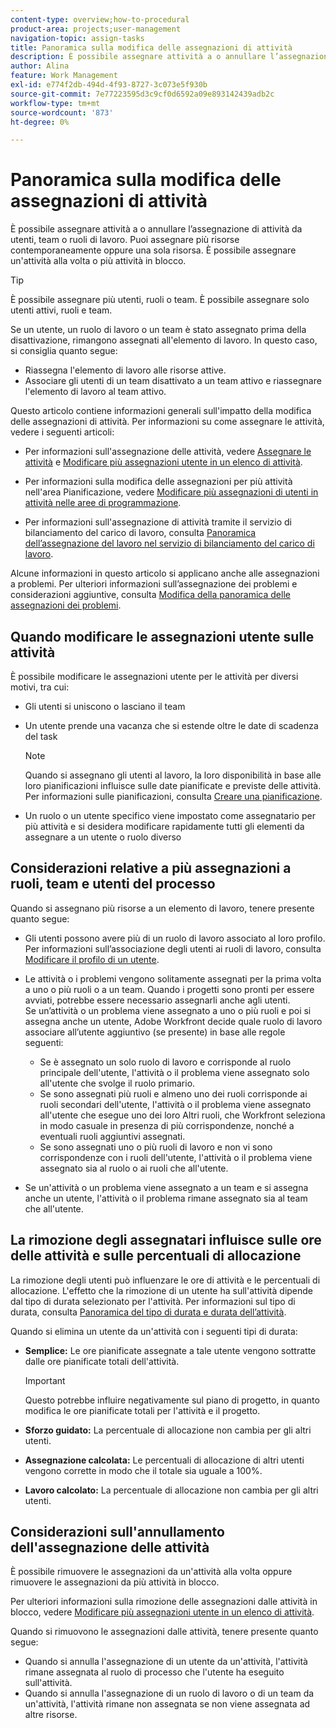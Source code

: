 ```yaml
---
content-type: overview;how-to-procedural
product-area: projects;user-management
navigation-topic: assign-tasks
title: Panoramica sulla modifica delle assegnazioni di attività
description: È possibile assegnare attività a o annullare l’assegnazione di attività da utenti, team o ruoli di lavoro. Puoi assegnare più risorse contemporaneamente oppure una sola risorsa. È possibile assegnare un'attività alla volta o più attività in blocco.
author: Alina
feature: Work Management
exl-id: e774f2db-494d-4f93-8727-3c073e5f930b
source-git-commit: 7e77223595d3c9cf0d6592a09e893142439adb2c
workflow-type: tm+mt
source-wordcount: '873'
ht-degree: 0%

---
```


# Panoramica sulla modifica delle assegnazioni di attività

È possibile assegnare attività a o annullare l’assegnazione di attività da utenti, team o ruoli di lavoro. Puoi assegnare più risorse contemporaneamente oppure una sola risorsa. È possibile assegnare un&#39;attività alla volta o più attività in blocco.

>[!TIP]
>
>È possibile assegnare più utenti, ruoli o team. È possibile assegnare solo utenti attivi, ruoli e team.
>
>Se un utente, un ruolo di lavoro o un team è stato assegnato prima della disattivazione, rimangono assegnati all&#39;elemento di lavoro. In questo caso, si consiglia quanto segue:
>
>* Riassegna l&#39;elemento di lavoro alle risorse attive.
>* Associare gli utenti di un team disattivato a un team attivo e riassegnare l&#39;elemento di lavoro al team attivo.
>


Questo articolo contiene informazioni generali sull&#39;impatto della modifica delle assegnazioni di attività. Per informazioni su come assegnare le attività, vedere i seguenti articoli:

* Per informazioni sull&#39;assegnazione delle attività, vedere [Assegnare le attività](../../../manage-work/tasks/assign-tasks/assign-tasks.md) e [Modificare più assegnazioni utente in un elenco di attività](../../../manage-work/tasks/assign-tasks/modify-multiple-assignments-in-task-list.md).

* Per informazioni sulla modifica delle assegnazioni per più attività nell&#39;area Pianificazione, vedere [Modificare più assegnazioni di utenti in attività nelle aree di programmazione](../../../resource-mgmt/resource-scheduling/modify-multipl-assignments-scheduling-areas.md).
* Per informazioni sull&#39;assegnazione di attività tramite il servizio di bilanciamento del carico di lavoro, consulta [Panoramica dell’assegnazione del lavoro nel servizio di bilanciamento del carico di lavoro](../../../resource-mgmt/workload-balancer/assign-work-in-workload-balancer.md).

Alcune informazioni in questo articolo si applicano anche alle assegnazioni a problemi. Per ulteriori informazioni sull’assegnazione dei problemi e considerazioni aggiuntive, consulta [Modifica della panoramica delle assegnazioni dei problemi](../../../manage-work/issues/manage-issues/modify-issue-assignments-overview.md).

## Quando modificare le assegnazioni utente sulle attività

È possibile modificare le assegnazioni utente per le attività per diversi motivi, tra cui:

* Gli utenti si uniscono o lasciano il team
* Un utente prende una vacanza che si estende oltre le date di scadenza del task

   >[!NOTE]
   >
   >Quando si assegnano gli utenti al lavoro, la loro disponibilità in base alle loro pianificazioni influisce sulle date pianificate e previste delle attività. Per informazioni sulle pianificazioni, consulta [Creare una pianificazione](../../../administration-and-setup/set-up-workfront/configure-timesheets-schedules/create-schedules.md).

* Un ruolo o un utente specifico viene impostato come assegnatario per più attività e si desidera modificare rapidamente tutti gli elementi da assegnare a un utente o ruolo diverso

## Considerazioni relative a più assegnazioni a ruoli, team e utenti del processo

Quando si assegnano più risorse a un elemento di lavoro, tenere presente quanto segue:

* Gli utenti possono avere più di un ruolo di lavoro associato al loro profilo. Per informazioni sull’associazione degli utenti ai ruoli di lavoro, consulta [Modificare il profilo di un utente](../../../administration-and-setup/add-users/create-and-manage-users/edit-a-users-profile.md).

* Le attività o i problemi vengono solitamente assegnati per la prima volta a uno o più ruoli o a un team. Quando i progetti sono pronti per essere avviati, potrebbe essere necessario assegnarli anche agli utenti.\
   Se un’attività o un problema viene assegnato a uno o più ruoli e poi si assegna anche un utente, Adobe Workfront decide quale ruolo di lavoro associare all’utente aggiuntivo (se presente) in base alle regole seguenti:

   * Se è assegnato un solo ruolo di lavoro e corrisponde al ruolo principale dell&#39;utente, l&#39;attività o il problema viene assegnato solo all&#39;utente che svolge il ruolo primario.
   * Se sono assegnati più ruoli e almeno uno dei ruoli corrisponde ai ruoli secondari dell&#39;utente, l&#39;attività o il problema viene assegnato all&#39;utente che esegue uno dei loro Altri ruoli, che Workfront seleziona in modo casuale in presenza di più corrispondenze, nonché a eventuali ruoli aggiuntivi assegnati.
   * Se sono assegnati uno o più ruoli di lavoro e non vi sono corrispondenze con i ruoli dell&#39;utente, l&#39;attività o il problema viene assegnato sia al ruolo o ai ruoli che all&#39;utente.

* Se un&#39;attività o un problema viene assegnato a un team e si assegna anche un utente, l&#39;attività o il problema rimane assegnato sia al team che all&#39;utente.

## La rimozione degli assegnatari influisce sulle ore delle attività e sulle percentuali di allocazione

La rimozione degli utenti può influenzare le ore di attività e le percentuali di allocazione. L&#39;effetto che la rimozione di un utente ha sull&#39;attività dipende dal tipo di durata selezionato per l&#39;attività. Per informazioni sul tipo di durata, consulta [Panoramica del tipo di durata e durata dell’attività](../../../manage-work/tasks/taskdurtn/task-duration-and-duration-type.md).

Quando si elimina un utente da un&#39;attività con i seguenti tipi di durata:

* **Semplice:** Le ore pianificate assegnate a tale utente vengono sottratte dalle ore pianificate totali dell&#39;attività.

   >[!IMPORTANT]
   >
   >Questo potrebbe influire negativamente sul piano di progetto, in quanto modifica le ore pianificate totali per l&#39;attività e il progetto.

* **Sforzo guidato:** La percentuale di allocazione non cambia per gli altri utenti.
* **Assegnazione calcolata:** Le percentuali di allocazione di altri utenti vengono corrette in modo che il totale sia uguale a 100%.
* **Lavoro calcolato:** La percentuale di allocazione non cambia per gli altri utenti.

## Considerazioni sull&#39;annullamento dell&#39;assegnazione delle attività

È possibile rimuovere le assegnazioni da un&#39;attività alla volta oppure rimuovere le assegnazioni da più attività in blocco.

Per ulteriori informazioni sulla rimozione delle assegnazioni dalle attività in blocco, vedere [Modificare più assegnazioni utente in un elenco di attività](../../../manage-work/tasks/assign-tasks/modify-multiple-assignments-in-task-list.md).

Quando si rimuovono le assegnazioni dalle attività, tenere presente quanto segue:

* Quando si annulla l&#39;assegnazione di un utente da un&#39;attività, l&#39;attività rimane assegnata al ruolo di processo che l&#39;utente ha eseguito sull&#39;attività.
* Quando si annulla l&#39;assegnazione di un ruolo di lavoro o di un team da un&#39;attività, l&#39;attività rimane non assegnata se non viene assegnata ad altre risorse.
